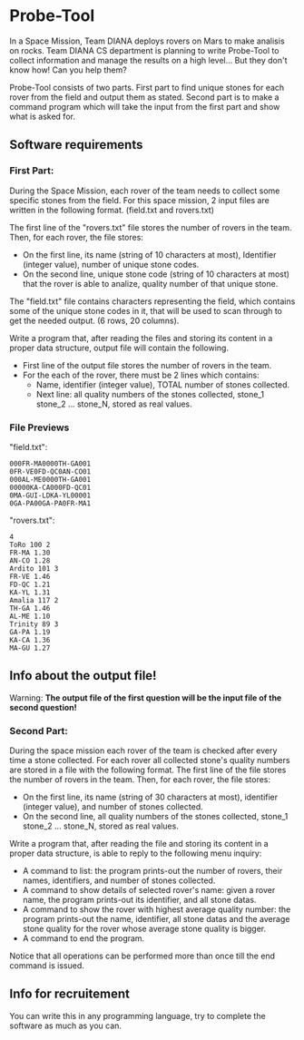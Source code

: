 # Probe-Tool

In a Space Mission, Team DIANA deploys rovers on Mars to make analisis on rocks.
Team DIANA CS department is planning to write Probe-Tool to collect information and manage the results on a high level... But they don't know how! Can you help them?

Probe-Tool consists of two parts. First part to find unique stones for each rover from the field and output them as stated. Second part is to make a command program which will take the input from the first part and show what is asked for. 


## Software requirements
### First Part:
During the Space Mission, each rover of the team needs to collect some specific stones from the field. For this space mission, 2 input files are written in the following format. (field.txt and rovers.txt)

The first line of the "rovers.txt" file stores the number of rovers in the team.
Then, for each rover, the file stores:
- On the first line, its name (string of 10 characters at most),
Identifier (integer value), number of unique stone codes.
- On the second line, unique stone code (string of 10 characters at most) that the rover is able to analize, quality number of that unique stone. 

The "field.txt" file contains characters representing the field, which contains some of the unique stone codes in it, that will be used to scan through to get the needed output. (6 rows, 20 columns).

Write a program that, after reading the files and storing its content in a proper data structure, output file will contain the following.
- First line of the output file stores the number of rovers in the team.
- For the each of the rover, there must be 2 lines which contains:
	-  Name, identifier (integer value), TOTAL number of stones collected.
	-  Next line: all quality numbers of the stones collected,
  	   stone_1 stone_2 ... stone_N, stored as real values.
	
### File Previews

"field.txt":
```
000FR-MA0000TH-GA001
0FR-VE0FD-QC0AN-CO01
000AL-ME0000TH-GA001
00000KA-CA000FD-QC01
0MA-GUI-LDKA-YL00001
0GA-PA00GA-PA0FR-MA1

```
"rovers.txt":
```
4
ToRo 100 2
FR-MA 1.30
AN-CO 1.28
Ardito 101 3
FR-VE 1.46
FD-QC 1.21
KA-YL 1.31
Amalia 117 2
TH-GA 1.46
AL-ME 1.10
Trinity 89 3
GA-PA 1.19
KA-CA 1.36
MA-GU 1.27

```
## Info about the output file!
Warning: **The output file of the first question will be the input file of the second question!**
### Second Part:
During the space mission each rover of the team
is checked after every time a stone collected.
For each rover all collected stone's quality numbers are stored in a file with the following
format.
The first line of the file stores the number of rovers in the team.
Then, for each rover, the file stores:
- On the first line, its name (string of 30 characters at most),
  identifier (integer value), and number of stones collected.
- On the second line, all quality numbers of the stones collected,
  stone_1 stone_2 ... stone_N, stored as real values.

Write a program that, after reading the file and storing its content
in a proper data structure, is able to reply to the following menu
inquiry:
- A command to list: the program prints-out the number of rovers, their names,
  identifiers, and number of stones collected.
- A command to show details of selected rover's name: given a rover name, the program prints-out
  its identifier, and all stone datas.
- A command to show the rover with highest average quality number: the program prints-out the name, identifier, all stone datas
  and the average stone quality for the rover whose average stone quality is
  bigger.
- A command to end the program.

Notice that all operations can be performed more than once till the
end command is issued.


## Info for recruitement

You can write this in any programming language,
try to complete the software as much as you can.

